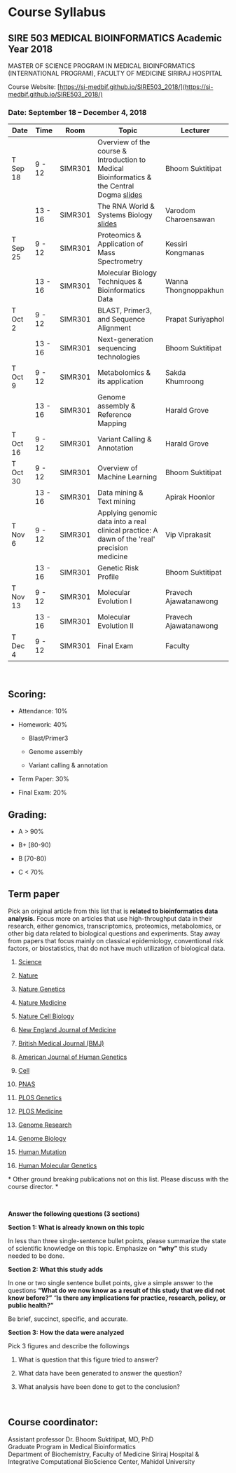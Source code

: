Course Syllabus
===============

SIRE 503 MEDICAL BIOINFORMATICS Academic Year 2018
--------------------------------------------------
MASTER OF SCIENCE PROGRAM IN MEDICAL BIOINFORMATICS (INTERNATIONAL PROGRAM), 
FACULTY OF MEDICINE SIRIRAJ HOSPITAL

Course Website: [https://si-medbif.github.io/SIRE503_2018/](https://si-medbif.github.io/SIRE503_2018/)

### Date: September 18 – December 4, 2018

| Date     | Time    | Room    | Topic                                                                                                                       | Lecturer              |
|----------|---------|---------|-----------------------------------------------------------------------------------------------------------------------------|-----------------------|
| T Sep 18 | 9 - 12  | SIMR301 | Overview of the course & Introduction to Medical Bioinformatics & the Central Dogma [slides](./slides/L01_SIRE503_2018.pdf) | Bhoom Suktitipat      |
|          | 13 - 16 | SIMR301 | The RNA World & Systems Biology [slides](./slides/L02_SIRE503_2018.pdf)                                                     | Varodom Charoensawan  |
| T Sep 25 | 9 - 12  | SIMR301 | Proteomics & Application of Mass Spectrometry                                                                               | Kessiri Kongmanas     |
|          | 13 - 16 | SIMR301 | Molecular Biology Techniques & Bioinformatics Data                                                                          | Wanna Thongnoppakhun  |
| T Oct 2  | 9 - 12  | SIMR301 | BLAST, Primer3, and Sequence Alignment                                                                                      | Prapat Suriyaphol     |
|          | 13 - 16 | SIMR301 | Next-generation sequencing technologies                                                                                     | Bhoom Suktitipat      |
| T Oct 9  | 9 - 12  | SIMR301 | Metabolomics & its application                                                                                              | Sakda Khumroong       |
|          | 13 - 16 | SIMR301 | Genome assembly & Reference Mapping                                                                                         | Harald Grove          |
| T Oct 16 | 9 - 12  | SIMR301 | Variant Calling & Annotation                                                                                                | Harald Grove          |
| T Oct 30 | 9 - 12  | SIMR301 | Overview of Machine Learning                                                                                                | Bhoom Suktitipat      |
|          | 13 - 16 | SIMR301 | Data mining & Text mining                                                                                                   | Apirak Hoonlor        |
| T Nov 6  | 9 - 12  | SIMR301 | Applying genomic data into a real clinical practice: A dawn of the 'real' precision medicine                                | Vip Viprakasit        |
|          | 13 - 16 | SIMR301 | Genetic Risk Profile                                                                                                        | Bhoom Suktitipat      |
| T Nov 13 | 9 - 12  | SIMR301 | Molecular Evolution I                                                                                                       | Pravech Ajawatanawong |
|          | 13 - 16 | SIMR301 | Molecular Evolution II                                                                                                      | Pravech Ajawatanawong |
| T Dec 4  | 9 - 12  | SIMR301 | Final Exam                                                                                                                  | Faculty               |

 

Scoring:
--------

-   Attendance: 10%

-   Homework: 40%

    -   Blast/Primer3

    -   Genome assembly

    -   Variant calling & annotation

-   Term Paper: 30%

-   Final Exam: 20%

Grading:
--------

-   A \> 90%

-   B+ [80-90)

-   B [70-80)

-   C \< 70%

Term paper
----------

Pick an original article from this list that is **related to bioinformatics data
analysis.** Focus more on articles that use high-throughput data in their
research, either genomics, transcriptomics, proteomics, metabolomics, or other
big data related to biological questions and experiments. Stay away from papers
that focus mainly on classical epidemiology, conventional risk factors, or
biostatistics, that do not have much utilization of biological data.

1.  [Science](http://science.sciencemag.org/)

2.  [Nature](https://www.nature.com/nature/current-issue)

3.  [Nature Genetics](https://www.nature.com/ng/)

4.  [Nature Medicine](https://www.nature.com/nm/)

5.  [Nature Cell Biology](https://www.nature.com/ncb/)

6.  [New England Journal of Medicine](https://www.nejm.org/)

7.  [British Medical Journal (BMJ)](https://www.bmj.com/)

8.  [American Journal of Human Genetics](https://www.cell.com/ajhg/home)

9.  [Cell](https://www.cell.com/)

10. [PNAS](http://www.pnas.org/)

11. [PLOS Genetics](https://journals.plos.org/plosgenetics/)

12. [PLOS Medicine](https://journals.plos.org/plosmedicine/)

13. [Genome Research](https://genome.cshlp.org/)

14. [Genome Biology](https://genomebiology.biomedcentral.com/)

15. [Human Mutation](https://onlinelibrary.wiley.com/journal/10981004)

16. [Human Molecular Genetics](https://academic.oup.com/hmg/issue)

\* Other ground breaking publications not on this list. Please discuss with the
course director. \*

 

**Answer the following questions (3 sections)**

**Section 1: What is already known on this topic**

In less than three single-sentence bullet points, please summarize the state of
scientific knowledge on this topic. Emphasize on **“why”** this study needed to
be done.

**Section 2: What this study adds**

In one or two single sentence bullet points, give a simple answer to the
questions **“What do we now know as a result of this study that we did not know
before?”** “**Is there any implications for practice, research, policy, or
public health?”**

Be brief, succinct, specific, and accurate.

**Section 3: How the data were analyzed**

Pick 3 figures and describe the followings

1.  What is question that this figure tried to answer?

2.  What data have been generated to answer the question?

3.  What analysis have been done to get to the conclusion?

 

Course coordinator:
-------------------

Assistant professor Dr. Bhoom Suktitipat, MD, PhD  
Graduate Program in Medical Bioinformatics  
Department of Biochemistry, Faculty of Medicine Siriraj Hospital &  
Integrative Computational BioScience Center, Mahidol University
